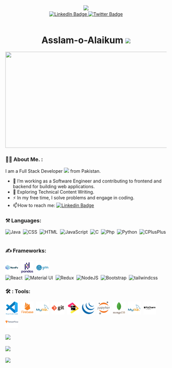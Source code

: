 
<div id="header" align="center">
  <img src="https://media3.giphy.com/media/igRW3jH2LcCVzMqi5F/giphy.gif" height="auto" width="200px"/>
</div>
<div id="badges" align="center">
  <a href="https://www.linkedin.com/in/jamal-muhammad-405325235/">
    <img src="https://img.shields.io/badge/LinkedIn-blue?style=flat&logo=linkedin&logoColor=white" alt="LinkedIn Badge"/>
  </a>
  <a href="https://twitter.com/jamalaidev?t=KZDCxTuaaMgWhfu0JZXYtg&s=09">
    <img src="https://img.shields.io/badge/Twitter-blue?style=flat&logo=twitter&logoColor=white" alt="Twitter Badge"/>
  </a>
</div>
<div align="center">
  <img src="https://komarev.com/ghpvc/?username=JLegacy-AI&style=flat-square&color=blue" alt=""/>
</div>
<h1 align="center">
  Asslam-o-Alaikum
  <img src="https://media.giphy.com/media/hvRJCLFzcasrR4ia7z/giphy.gif" width="30px"/>
</h1>

<div align="center">
  <img src="https://media.giphy.com/media/qgQUggAC3Pfv687qPC/giphy.gif" width="600" height="300"/>
</div>

</hr>

### :woman_technologist: About Me. :
I am a Full Stack Developer <img src="https://media.giphy.com/media/WUlplcMpOCEmTGBtBW/giphy.gif" width="30"> from Pakistan.
- :telescope: I’m working as a Software Engineer and contributing to frontend and backend for building web applications.
- :seedling: Exploring Technical Content Writing.
- :zap: In my free time, I solve problems and engage in coding.
- :mailbox:How to reach me: [![Linkedin Badge](https://img.shields.io/badge/-kakbar-blue?style=flat&logo=Linkedin&logoColor=white)](www.linkedin.com/in/jamal-muhammad-405325235)


</hr>

### ⚒️ Languages:
<div>
  <img src="https://img.shields.io/badge/Java-ED8B00?style=flat&logo=openjdk&logoColor=white" title="Java" alt="Java"/>&nbsp;
  <img src="https://img.shields.io/badge/CSS-239120?&style=flat&logo=css3&logoColor=white"  title="CSS3" alt="CSS" />&nbsp;
  <img src="https://img.shields.io/badge/HTML-239120?style=flat&logo=html5&logoColor=white" title="HTML5" alt="HTML"/>&nbsp;
  <img src="https://img.shields.io/badge/JavaScript-F7DF1E?style=flat&logo=javascript&logoColor=black" title="JavaScript" alt="JavaScript" />&nbsp;
  <img src="https://img.shields.io/badge/C-00599C?style=flat&logo=c&logoColor=white" title="C" alt="C"/>&nbsp;
  <img src="https://img.shields.io/badge/PHP-777BB4?style=flat&logo=php&logoColor=white" title="Php" alt="Php"/>&nbsp;
  <img src="https://img.shields.io/badge/Python-14354C?style=flat&logo=python&logoColor=white" title="Python" alt="Python" />&nbsp;
  <img src="https://img.shields.io/badge/C%2B%2B-00599C?style=flat&logo=c%2B%2B&logoColor=white" title="CPlusPlus" alt="CPlusPlus"/>&nbsp;

</div>


</hr>

### ✍️ Frameworks:
<div>
  <img src="https://github.com/devicons/devicon/blob/master/icons/numpy/numpy-original-wordmark.svg" title="numpy" alt="numpy" height="40" width="40"/>&nbsp;
  <img src="https://github.com/devicons/devicon/blob/master/icons/pandas/pandas-original-wordmark.svg" title="pandas" alt="pandas" height="40" width="40"/>&nbsp;
  <img src="https://github.com/devicons/devicon/blob/master/icons/yarn/yarn-original-wordmark.svg" title="yarn" alt="yarn" height="40" width="40"/>&nbsp;
  </br>
  <img src="https://img.shields.io/badge/React-20232A?style=flat&logo=react&logoColor=61DAFB" title="React" alt="React" />&nbsp;
  <img src="https://img.shields.io/badge/Material--UI-0081CB?style=flat&logo=material-ui&logoColor=white" title="Material UI" alt="Material UI" />&nbsp;
  <img src="https://img.shields.io/badge/Redux-593D88?style=flat&logo=redux&logoColor=white" title="Redux" alt="Redux " />&nbsp;
  <img src="https://img.shields.io/badge/Node.js-43853D?style=flat&logo=node.js&logoColor=white" title="NodeJS" alt="NodeJS" />&nbsp;
  <img src="https://img.shields.io/badge/Bootstrap-563D7C?style=flat&logo=bootstrap&logoColor=white" title="Bootstrap" alt="Bootstrap" />&nbsp;
  <img src="https://img.shields.io/badge/Tailwind_CSS-38B2AC?style=flat&logo=tailwind-css&logoColor=white" title="tailwindcss" alt="tailwindcss"/>&nbsp;
</div>

</hr>

### 🛠️ : Tools:
<div>
  <img src="https://github.com/devicons/devicon/blob/master/icons/vscode/vscode-original-wordmark.svg" title="Jupyter" alt="Jupyter" width="40" height="40"/>&nbsp;
  <img src="https://github.com/devicons/devicon/blob/master/icons/firebase/firebase-plain-wordmark.svg" title="Firebase" alt="Firebase" width="40" height="40"/>&nbsp;
  <img src="https://github.com/devicons/devicon/blob/master/icons/mysql/mysql-original-wordmark.svg" title="MySQL"  alt="MySQL" width="40" height="40"/>&nbsp;
  <img src="https://github.com/devicons/devicon/blob/master/icons/git/git-original-wordmark.svg" title="Git" alt="Git" width="40" height="40"/>&nbsp;
  <img src="https://github.com/devicons/devicon/blob/master/icons/jetbrains/jetbrains-original.svg" title="Jetbrains" alt="Jetbrains" width="40" height="40"/>&nbsp;
  <img src="https://github.com/devicons/devicon/blob/master/icons/jquery/jquery-original.svg" title="JQuery" alt="JQuery" width="40" height="40"/>&nbsp;
  <img src="https://github.com/devicons/devicon/blob/master/icons/jupyter/jupyter-original-wordmark.svg" title="Jupyter" alt="Jupyter" width="40" height="40"/>&nbsp;
  <img src="https://github.com/devicons/devicon/blob/master/icons/mongodb/mongodb-original-wordmark.svg" title="Jupyter" alt="Jupyter" width="40" height="40"/>&nbsp;
  <img src="https://github.com/devicons/devicon/blob/master/icons/mysql/mysql-original-wordmark.svg" title="Jupyter" alt="Jupyter" width="40" height="40"/>&nbsp;
  <img src="https://github.com/devicons/devicon/blob/master/icons/pycharm/pycharm-original-wordmark.svg" title="Jupyter" alt="Jupyter" width="40" height="40"/>&nbsp;
  <img src="https://github.com/devicons/devicon/blob/master/icons/tensorflow/tensorflow-original-wordmark.svg" title="Jupyter" alt="Jupyter" width="40" height="40"/>&nbsp;
</div>

</br>

<div>
  <img src="https://metrics.lecoq.io/JLegacy-AI"/>
</div>

</br>

<div>
  <img src="https://streak-stats.demolab.com?user=jlegacy-ai&theme=slateorange&hide_border=true&date_format=j%20M%5B%20Y%5D&background=042B53F9&ring=EBEBEB&border=EBEBEB"/>
</div>

</br>

<div>
  <img src="https://github-profile-trophy.vercel.app/?username=JLegacy-AI"/>
</div>




